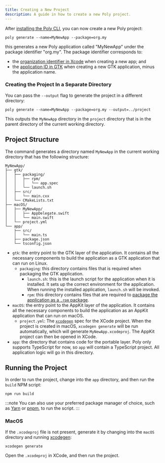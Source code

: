 ```yaml
---
title: Creating a New Project
description: A guide in how to create a new Poly project.
---
```


After [installing the Poly CLI](/guides/installation/), you can now create a new Poly project:

```
poly generate --name=MyNewApp --package=org.my
```

this generates a new Poly application called "MyNewApp" under the package identifier "org.my".
The package identifier corresponds to:

- the [organization identifier in Xcode](https://developer.apple.com/documentation/xcode/creating-an-xcode-project-for-an-app) when creating a new app; and
- the [application ID in GTK](https://docs.gtk.org/gtk4/ctor.Application.new.html) when creating a new GTK application, minus the application name.

### Creating the Project In a Separate Directory

You can pass the `--output` flag to generate the project in a different directory:

```
poly generate --name=MyNewApp --package=org.my --output=../project
```

This outputs the `MyNewApp` directory in the `project` directory that is in the parent directory of the current working directory.

## Project Structure

The command generates a directory named `MyNewApp` in the current working directory that has the following structure:

```
MyNewApp/
├── gtk/
│   ├── packaging/
│   │   ├── rpm/
│   │   │   └── app.spec
│   │   └── launch.sh
│   ├── src/
│   │   └── main.cxx
│   └── CMakeLists.txt
├── macOS/
│   ├── MyNewApp/
│   │   ├── AppDelegate.swift
│   │   └── main.swift
│   └── project.yml
└── app/
    ├── src/
    │   └── main.ts
    ├── package.json
    └── tsconfig.json
```

- `gtk`: the entry point to the GTK layer of the application. It contains all the necessary components to build the application as a GTK application that can run on Linux.
  - `packaging`: this directory contains files that is required when packaging the GTK application.
    - `launch.sh`: this is the launch script for the application when it is installed. It sets up the correct environment for the application. When running the installed application, `launch.sh` will be invoked.
    - `rpm`: this directory contains files that are required to [package the application as a `.rpm` package](https://rpm-packaging-guide.github.io).
- `macOS`: the entry point to the AppKit layer of the application. It contains all the necessary components to build the application as an AppKit application that can run on macOS.
  - `project.yml`: The [`xcodegen`](https://github.com/yonaskolb/XcodeGen) spec for the XCode project. When the project is created in macOS, `xcodegen generate` will be run automatically, which will generate `MyNewApp.xcodeproj`. The AppKit project can then be opened in XCode.
- `app`: the directory that contains code for the portable layer. Poly only supports TypeScript for now, so `app` will contain a TypeScript project. All application logic will go in this directory.

## Running the Project

In order to run the project, change into the `app` directory, and then run the `build` NPM script:

```
npm run build
```

:::note
You can also use your preferred package manager of choice, such as [Yarn](https://yarnpkg.com) or [pnpm](https://pnpm.io), to run the script.
:::

### MacOS

If the `.xcodeproj` file is not present, generate it by changing into the `macOS` directory and running [xcodegen](https://github.com/yonaskolb/XcodeGen):

```
xcodegen generate
```

Open the `.xcodeproj` in XCode, and then run the project.
